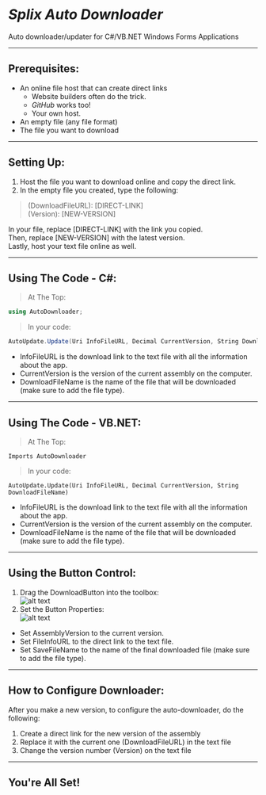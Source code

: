 # *Splix Auto Downloader*
Auto downloader/updater for C#/VB.NET Windows Forms Applications
___
## Prerequisites:
* An online file host that can create direct links
  * Website builders often do the trick.
  * *GitHub* works too!
  * Your own host.
* An empty file (any file format)
* The file you want to download
___
## Setting Up:
1. Host the file you want to download online and copy the direct link.
2. In the empty file you created, type the following:
> (DownloadFileURL): [DIRECT-LINK] <br/>
> (Version): [NEW-VERSION]

In your file, replace [DIRECT-LINK] with the link you copied. <br/>
Then, replace [NEW-VERSION] with the latest version. <br/>
Lastly, host your text file online as well. <br/>
___
## Using The Code - C#:
> At The Top:
```csharp
using AutoDownloader;
```
> In your code:
```csharp
AutoUpdate.Update(Uri InfoFileURL, Decimal CurrentVersion, String DownloadFileName);
```
* InfoFileURL is the download link to the text file with all the information about the app.
* CurrentVersion is the version of the current assembly on the computer.
* DownloadFileName is the name of the file that will be downloaded (make sure to add the file type).
___
## Using The Code - VB.NET:
> At The Top:
```vb.net
Imports AutoDownloader
```
> In your code:
```vb.net
AutoUpdate.Update(Uri InfoFileURL, Decimal CurrentVersion, String DownloadFileName)
```
* InfoFileURL is the download link to the text file with all the information about the app.
* CurrentVersion is the version of the current assembly on the computer.
* DownloadFileName is the name of the file that will be downloaded (make sure to add the file type).
___
## Using the Button Control:
1. Drag the DownloadButton into the toolbox: <br/>
![alt text](https://cdn.discordapp.com/attachments/277558215506526209/406641916260909068/unknown.png "Drag Button Onto Form")
2. Set the Button Properties: <br/>
![alt text](https://cdn.discordapp.com/attachments/277558215506526209/406642495015878687/unknown.png "Set Properties")
* Set AssemblyVersion to the current version.
* Set FileInfoURL to the direct link to the text file.
* Set SaveFileName to the name of the final downloaded file (make sure to add the file type).
___
## How to Configure Downloader:
After you make a new version, to configure the auto-downloader, do the following:
1. Create a direct link for the new version of the assembly
2. Replace it with the current one (DownloadFileURL) in the text file
3. Change the version number (Version) on the text file
___
## You're All Set!
